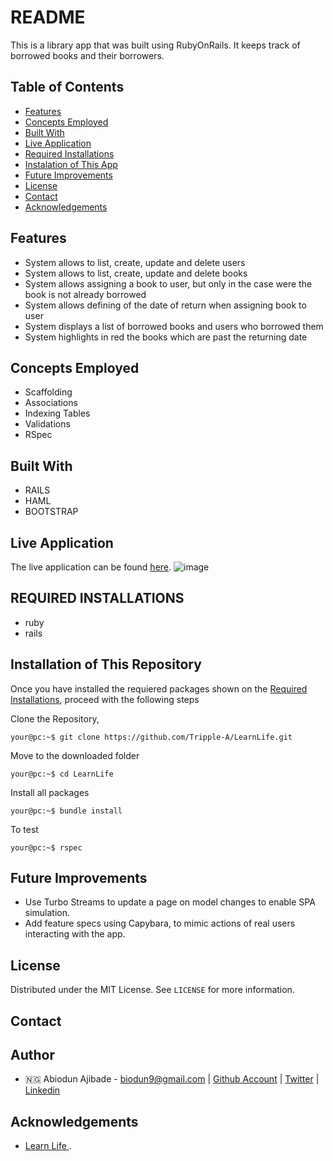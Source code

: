 # README

This is a library app that was built using RubyOnRails. It keeps track of borrowed books and their borrowers. 
## Table of Contents

* [Features](#features)
* [Concepts Employed](#concepts-employed)
* [Built With](#built-with)
* [Live Application](#live-application)
* [Required Installations](#required-installations)
* [Instalation of This App](#instalation)
* [Future Improvements](#future-improvements)
* [License](#license)
* [Contact](#contact)
* [Acknowledgements](#acknowledgements)


<!-- features -->
## Features
* System allows to list, create, update and delete users
* System allows to list, create, update and delete books
* System allows assigning a book to user, but only in the case were the book is not already borrowed
* System allows defining of the date of return when assigning book to user
* System displays a list of borrowed books and users who borrowed them
* System highlights in red the books which are past the returning date

<!-- concepts employed -->
## Concepts Employed
* Scaffolding
* Associations
* Indexing Tables
* Validations
* RSpec

<!-- BUILT WITH -->
## Built With
* RAILS
* HAML
* BOOTSTRAP

<!-- Live application -->
## Live Application
The live application can be found [here](https://learn-life.herokuapp.com).
![image](https://user-images.githubusercontent.com/52589264/126914527-ca320cee-4ef6-4153-87c0-cf245b72eead.png)



<!-- REQUIRED INSTALLATION -->
## REQUIRED INSTALLATIONS
* ruby
* rails

<!-- INSTALLATION -->
## Installation of This Repository

Once you have installed the requiered packages shown on the [Required Installations](#required-installations), proceed with the following steps

Clone the Repository,

```Shell
your@pc:~$ git clone https://github.com/Tripple-A/LearnLife.git
```

Move to the downloaded folder

```Shell
your@pc:~$ cd LearnLife
```

Install all packages

```Shell
your@pc:~$ bundle install
```

To test

```Shell
your@pc:~$ rspec
```


<!-- FUTURE IMPROVEMENTS -->
## Future Improvements
* Use Turbo Streams to update a page on model changes to enable SPA simulation.
* Add feature specs using Capybara, to mimic actions of real users interacting with the app.

## License

Distributed under the MIT License. See `LICENSE` for more information.

<!-- CONTACT -->
## Contact
## Author
* 🇳🇬  Abiodun Ajibade - biodun9@gmail.com | [Github Account](https://github.com/Tripple-A) | [Twitter](https://twitter.com/AbiodunAjibade3) | [Linkedin](https://linkedin.com/in/abiodun-ajibade)


<!-- ACKNOWLEDGEMENTS -->
## Acknowledgements

* <a href="https://learnlife.com"> Learn Life </a>  .


